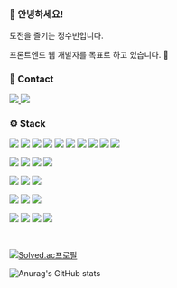 <h3>👋 안녕하세요!</h3>
<p>도전을 즐기는 정수빈입니다.</p>
<p>프론트엔드 웹 개발자를 목표로 하고 있습니다. 🌱</p>

<h3>📧 Contact</h3>
<p>
  <a href="mailto:37jsbean@naver.com">
    <img src="https://img.shields.io/badge/Email-03C75A?style=flat&logo=naver&logoColor=white"/>
  </a>
  <a href="https://37js.tistory.com/">
    <img src="https://img.shields.io/badge/Tech Blog-333333?style=flat&logo=tistory&logoColor=white"/>
  </a>
</p>
<h3>⚙️ Stack</h3>
<p>
  <img src="https://img.shields.io/badge/HTML5-E34F26?style=flate&logo=html5&logoColor=white"/>
  <img src="https://img.shields.io/badge/CSS3-1572B6?style=flat&logo=css3&logoColor=white"/>
  <img src="https://img.shields.io/badge/TypeScript-3178C6?style=flat&logo=typescript&logoColor=white"/>
  <img src="https://img.shields.io/badge/JavaScript-F7DF1E?style=flat&logo=javascript&logoColor=white"/>
  <img src="https://img.shields.io/badge/React-61DAFB?style=flat&logo=react&logoColor=white"/>
  <img src="https://img.shields.io/badge/Tailwind CSS-06B6D4?style=flat&logo=tailwindcss&logoColor=white"/>
  <img src="https://img.shields.io/badge/NodeJS-5FA04E?style=flat&logo=nodedotjs&logoColor=white"/>
  <img src="https://img.shields.io/badge/React Query-FF4154?style=flat&logo=reactquery&logoColor=white"/>
  <img src="https://img.shields.io/badge/Zustand-333333?style=flat&logo=Zustand&logoColor=white"/>
  <img src="https://img.shields.io/badge/WebSocket-333333?style=flat&logo=websocket&logoColor=white"/>
</p>
<p>  
  <img src="https://img.shields.io/badge/C-A8B9CC?style=flat&logo=c&logoColor=white"/>
  <img src="https://img.shields.io/badge/Java-333333?style=flat&logo=openjdk&logoColor=white"/>
  <img src="https://img.shields.io/badge/Spring Boot-6DB33F?style=flat&logo=springboot&logoColor=white"/>
  <img src="https://img.shields.io/badge/Android-3DDC84?style=flat&logo=android&logoColor=white"/>
</p>
<p>
  <img src="https://img.shields.io/badge/MySQL-4479A1?style=flat&logo=mysql&logoColor=white"/>
  <img src="https://img.shields.io/badge/SQLite-003B57?style=flat&logo=sqlite&logoColor=white"/>
  <img src="https://img.shields.io/badge/Firebase-DD2C00?style=flat&logo=firebase&logoColor=white"/>
</p>
<p>
  <img src="https://img.shields.io/badge/AWS EC2-FF9900?style=flat&logo=amazonec2&logoColor=white"/>
  <img src="https://img.shields.io/badge/Docker-2496ED?style=flat&logo=docker&logoColor=white"/>
  <img src="https://img.shields.io/badge/Jenkins-D24939?style=flat&logo=jenkins&logoColor=white"/>
</p>
<p>
  <img src="https://img.shields.io/badge/Figma-F24E1E?style=flat&logo=figma&logoColor=white"/>
  <img src="https://img.shields.io/badge/Git-F05032?style=flat&logo=git&logoColor=white"/>
  <img src="https://img.shields.io/badge/Jira-0053CC?style=flat&logo=jira&logoColor=white"/>
  <img src="https://img.shields.io/badge/Notion-333333?style=flat&logo=notion&logoColor=white"/>
</p>
<br/>

[![Solved.ac프로필](http://mazassumnida.wtf/api/generate_badge?boj=rhdid2)](https://solved.ac/rhdid2)
  
![Anurag's GitHub stats](https://github-readme-stats.vercel.app/api?username=Jsub22&show_icons=true&theme=graywhite)
</p>
